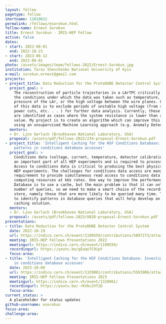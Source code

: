 ```yaml
---
layout: fellow
pagetype: fellow
shortname: 11018612
permalink: /fellows/esorokun.html
fellow-name: Ernest Sorokun
title: Ernest Sorokun - IRIS-HEP Fellow
active: false
dates:
- start: 2022-08-01
  end: 2022-10-23
- start: 2023-06-12
  end: 2023-09-01
photo: /assets/images/team/fellows-2022/Ernest-Sorokun.jpg
institution: Taras Shevchenko National University of Kyiv
e-mail: sorokun.ernest@gmail.com
projects:
- project_title: Data Reduction for the ProtoDUNE Detector Control System
  project_goal: >
    The reconstruction of particle trajectories in a LArTPC critically relies on understanding
    the conditions under which the data was taken such as temperature, purity and
    pressure of the LAr, or the high voltage between the wire planes. One use case
    of this data is to exclude periods of unstable high voltage (from short cuts,
    power cuts, etc. . . ) for further data analysis. Currently, these unstable periods
    are identified as cases where the system resistance is lower than a hand-picked
    value. My project is to create an algorithm which can improve this filtering system
    using an unsupervised Machine Learning approach (e.g. Anomaly Detection).
  mentors:
  - Dr. Lino Gerlach (Brookhaven National Laboratory, USA)
  proposal: /assets/pdf/fellows-2022/234-proposal-Ernest-Sorokun.pdf
- project_title: 'Intelligent Caching for the HSF Conditions Database: Investigate
    patterns in conditions database accesses'
  project_goal: >
    Conditions data (voltage, current, temperature, detector calibration, etc.) is
    an important part of all HEP experiments and is required to process event data.
    Access to conditions data is critical to producing the best physics results from
    HEP experiments. The challenges for conditions data access are many, notably the
    requirement to provide simultaneous read access to conditions data for distributed
    computing resources at kHz rates. One way to improve the performance of a Conditions
    Database is to use a cache, but the main problem is that it can only store a limited
    number of queries, so we need to make a smart choice of the records we want to
    store, namely those that are more likely to be queried many time. The goal is
    to identify patterns in database queries that will help develop an intelligent
    caching solution.
  mentors:
  - Dr. Lino Gerlach (Brookhaven National Laboratory, USA)
  proposal: /assets/pdf/fellows-2023/U028-proposal-Ernest-Sorokun.pdf
presentations:
- title: Data Reduction for the ProtoDUNE Detector Control System
  date: 2022-10-19
  url: https://indico.cern.ch/event/1199559/contributions/5097273/attachments/2531409/4355499/ernest_irishep_presentation.pdf
  meeting: IRIS-HEP Fellows Presentations 2022
  meetingurl: https://indico.cern.ch/event/1199559/
  recordingurl: https://youtu.be/gEaqn7C9ipY
  focus-area:
- title: 'Intelligent Caching for the HSF Conditions Database: Investigate patterns
    in conditions database accesses'
  date: 2023-10-09
  url: https://indico.cern.ch/event/1329061/contributions/5593906/attachments/2729609/4746705/Sorokun_project_pres.pdf
  meeting: IRIS-HEP Fellows Presentations 2023
  meetingurl: https://indico.cern.ch/event/1329061/
  recordingurl: https://youtu.be/-rKVbc2Vf2Q
  focus-area:
current_status: >
  A placeholder for status updates
github-username: esorokun
focus-area:
challenge-area:
---
```

